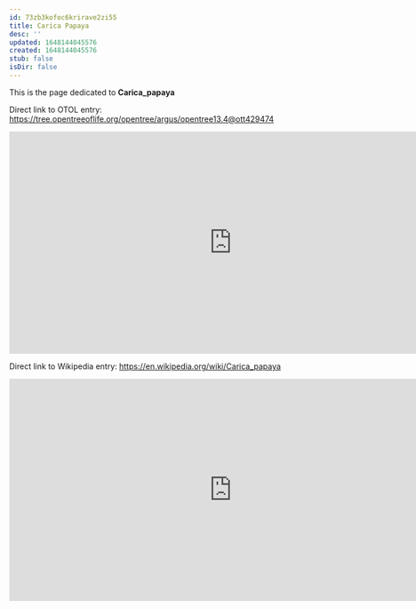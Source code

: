 ```yaml
---
id: 73zb3kofoc6krirave2zi55
title: Carica Papaya
desc: ''
updated: 1648144045576
created: 1648144045576
stub: false
isDir: false
---
```

This is the page dedicated to **Carica_papaya**


Direct link to OTOL entry: https://tree.opentreeoflife.org/opentree/argus/opentree13.4@ott429474



<html>
    <body>
    <iframe src="https://tree.opentreeoflife.org/opentree/argus/opentree13.4@ott429474"
    width="800" height="400" frameborder="0" allowfullscreen> </iframe>
    </body>
</html>
    


Direct link to Wikipedia entry: https://en.wikipedia.org/wiki/Carica_papaya



<html>
    <body>
    <iframe src="https://en.wikipedia.org/wiki/Carica_papaya"
    width="800" height="400" frameborder="0" allowfullscreen> </iframe>
    </body>
</html>
    
